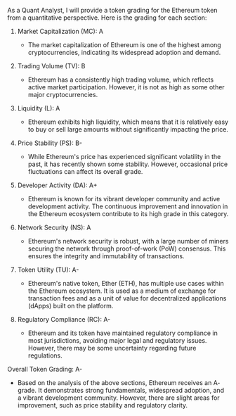 As a Quant Analyst, I will provide a token grading for the Ethereum token from a quantitative perspective. Here is the grading for each section:

1. Market Capitalization (MC): A
   - The market capitalization of Ethereum is one of the highest among cryptocurrencies, indicating its widespread adoption and demand.

2. Trading Volume (TV): B
   - Ethereum has a consistently high trading volume, which reflects active market participation. However, it is not as high as some other major cryptocurrencies.

3. Liquidity (L): A
   - Ethereum exhibits high liquidity, which means that it is relatively easy to buy or sell large amounts without significantly impacting the price.

4. Price Stability (PS): B-
   - While Ethereum's price has experienced significant volatility in the past, it has recently shown some stability. However, occasional price fluctuations can affect its overall grade.

5. Developer Activity (DA): A+
   - Ethereum is known for its vibrant developer community and active development activity. The continuous improvement and innovation in the Ethereum ecosystem contribute to its high grade in this category.

6. Network Security (NS): A
   - Ethereum's network security is robust, with a large number of miners securing the network through proof-of-work (PoW) consensus. This ensures the integrity and immutability of transactions.

7. Token Utility (TU): A-
   - Ethereum's native token, Ether (ETH), has multiple use cases within the Ethereum ecosystem. It is used as a medium of exchange for transaction fees and as a unit of value for decentralized applications (dApps) built on the platform.

8. Regulatory Compliance (RC): A-
   - Ethereum and its token have maintained regulatory compliance in most jurisdictions, avoiding major legal and regulatory issues. However, there may be some uncertainty regarding future regulations.

Overall Token Grading: A-
   - Based on the analysis of the above sections, Ethereum receives an A- grade. It demonstrates strong fundamentals, widespread adoption, and a vibrant development community. However, there are slight areas for improvement, such as price stability and regulatory clarity.